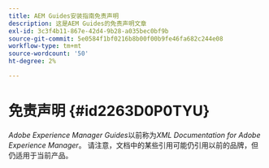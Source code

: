 ```yaml
---
title: AEM Guides安装指南免责声明
description: 这是AEM Guides的免责声明文章
exl-id: 3c3f4b11-867e-42d4-9b28-a035bec0bf9b
source-git-commit: 5e0584f1bf0216b8b00f00b9fe46fa682c244e08
workflow-type: tm+mt
source-wordcount: '50'
ht-degree: 2%

---
```


# 免责声明 {#id2263D0P0TYU}

*Adobe Experience Manager Guides*&#x200B;以前称为&#x200B;*XML Documentation for Adobe Experience Manager*。 请注意，文档中的某些引用可能仍引用以前的品牌，但仍适用于当前产品。
